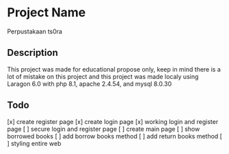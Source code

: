 # Project Name

Perpustakaan ts0ra

## Description

This project was made for educational propose only, keep in mind there is a lot of mistake on this project and this project was made localy using Laragon 6.0 with php 8.1, apache 2.4.54, and mysql 8.0.30

## Todo

[x] create register page
[x] create login page
[x] working login and register page
[ ] secure login and register page
[ ] create main page
[ ] show borrowed books
[ ] add borrow books method
[ ] add return books method
[ ] styling entire web